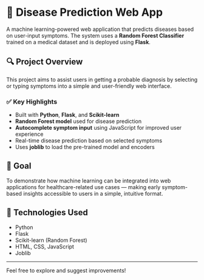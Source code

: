 # 🧠 Disease Prediction Web App

A machine learning-powered web application that predicts diseases based on user-input symptoms. The system uses a **Random Forest Classifier** trained on a medical dataset and is deployed using **Flask**.

## 🔍 Project Overview

This project aims to assist users in getting a probable diagnosis by selecting or typing symptoms into a simple and user-friendly web interface.

### ✅ Key Highlights

- Built with **Python**, **Flask**, and **Scikit-learn**
- **Random Forest model** used for disease prediction
- **Autocomplete symptom input** using JavaScript for improved user experience
- Real-time disease prediction based on selected symptoms
- Uses **joblib** to load the pre-trained model and encoders

## 🎯 Goal

To demonstrate how machine learning can be integrated into web applications for healthcare-related use cases — making early symptom-based insights accessible to users in a simple, intuitive format.

## 📌 Technologies Used

- Python
- Flask
- Scikit-learn (Random Forest)
- HTML, CSS, JavaScript
- Joblib

---

Feel free to explore and suggest improvements!
